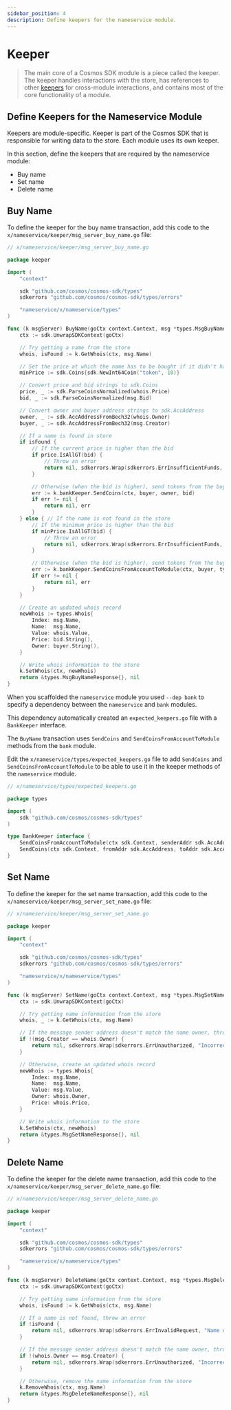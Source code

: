 ```yaml
---
sidebar_position: 4
description: Define keepers for the nameservice module. 
---
```


# Keeper

> The main core of a Cosmos SDK module is a piece called the keeper. The keeper handles interactions with the store, has references to other [keepers](https://docs.cosmos.network/main/building-modules/keeper) for cross-module interactions, and contains most of the core functionality of a module.

## Define Keepers for the Nameservice Module 

Keepers are module-specific. Keeper is part of the Cosmos SDK that is responsible for writing data to the store. Each module uses its own keeper. 

In this section, define the keepers that are required by the nameservice module:

- Buy name
- Set name
- Delete name

## Buy Name

To define the keeper for the buy name transaction, add this code to the `x/nameservice/keeper/msg_server_buy_name.go` file:

```go
// x/nameservice/keeper/msg_server_buy_name.go

package keeper

import (
	"context"

	sdk "github.com/cosmos/cosmos-sdk/types"
	sdkerrors "github.com/cosmos/cosmos-sdk/types/errors"

	"nameservice/x/nameservice/types"
)

func (k msgServer) BuyName(goCtx context.Context, msg *types.MsgBuyName) (*types.MsgBuyNameResponse, error) {
	ctx := sdk.UnwrapSDKContext(goCtx)

	// Try getting a name from the store
	whois, isFound := k.GetWhois(ctx, msg.Name)

	// Set the price at which the name has to be bought if it didn't have an owner before
	minPrice := sdk.Coins{sdk.NewInt64Coin("token", 10)}

	// Convert price and bid strings to sdk.Coins
	price, _ := sdk.ParseCoinsNormalized(whois.Price)
	bid, _ := sdk.ParseCoinsNormalized(msg.Bid)

	// Convert owner and buyer address strings to sdk.AccAddress
	owner, _ := sdk.AccAddressFromBech32(whois.Owner)
	buyer, _ := sdk.AccAddressFromBech32(msg.Creator)

	// If a name is found in store
	if isFound {
		// If the current price is higher than the bid
		if price.IsAllGT(bid) {
			// Throw an error
			return nil, sdkerrors.Wrap(sdkerrors.ErrInsufficientFunds, "Bid is not high enough")
		}

		// Otherwise (when the bid is higher), send tokens from the buyer to the owner
		err := k.bankKeeper.SendCoins(ctx, buyer, owner, bid)
		if err != nil {
			return nil, err
		}
	} else { // If the name is not found in the store
		// If the minimum price is higher than the bid
		if minPrice.IsAllGT(bid) {
			// Throw an error
			return nil, sdkerrors.Wrap(sdkerrors.ErrInsufficientFunds, "Bid is less than min amount")
		}

		// Otherwise (when the bid is higher), send tokens from the buyer's account to the module's account (as a payment for the name)
		err := k.bankKeeper.SendCoinsFromAccountToModule(ctx, buyer, types.ModuleName, bid)
		if err != nil {
			return nil, err
		}
	}

	// Create an updated whois record
	newWhois := types.Whois{
		Index: msg.Name,
		Name:  msg.Name,
		Value: whois.Value,
		Price: bid.String(),
		Owner: buyer.String(),
	}

	// Write whois information to the store
	k.SetWhois(ctx, newWhois)
	return &types.MsgBuyNameResponse{}, nil
}
```

When you scaffolded the `nameservice` module you used `--dep bank` to specify a dependency between the `nameservice` and `bank` modules. 

This dependency automatically created an `expected_keepers.go` file with a `BankKeeper` interface. 

The `BuyName` transaction uses `SendCoins` and `SendCoinsFromAccountToModule` methods from the `bank` module. 

Edit the `x/nameservice/types/expected_keepers.go` file to add `SendCoins` and `SendCoinsFromAccountToModule` to be able to use it in the keeper methods of the `nameservice` module.

```go
// x/nameservice/types/expected_keepers.go

package types

import (
	sdk "github.com/cosmos/cosmos-sdk/types"
)

type BankKeeper interface {
	SendCoinsFromAccountToModule(ctx sdk.Context, senderAddr sdk.AccAddress, recipientModule string, amt sdk.Coins) error
	SendCoins(ctx sdk.Context, fromAddr sdk.AccAddress, toAddr sdk.AccAddress, amt sdk.Coins) error
}
```

## Set Name

To define the keeper for the set name transaction, add this code to the `x/nameservice/keeper/msg_server_set_name.go` file:

```go
// x/nameservice/keeper/msg_server_set_name.go

package keeper

import (
	"context"

	sdk "github.com/cosmos/cosmos-sdk/types"
	sdkerrors "github.com/cosmos/cosmos-sdk/types/errors"

	"nameservice/x/nameservice/types"
)

func (k msgServer) SetName(goCtx context.Context, msg *types.MsgSetName) (*types.MsgSetNameResponse, error) {
	ctx := sdk.UnwrapSDKContext(goCtx)

	// Try getting name information from the store
	whois, _ := k.GetWhois(ctx, msg.Name)

	// If the message sender address doesn't match the name owner, throw an error
	if !(msg.Creator == whois.Owner) {
		return nil, sdkerrors.Wrap(sdkerrors.ErrUnauthorized, "Incorrect Owner")
	}

	// Otherwise, create an updated whois record
	newWhois := types.Whois{
		Index: msg.Name,
		Name:  msg.Name,
		Value: msg.Value,
		Owner: whois.Owner,
		Price: whois.Price,
	}

	// Write whois information to the store
	k.SetWhois(ctx, newWhois)
	return &types.MsgSetNameResponse{}, nil
}
```

## Delete Name

To define the keeper for the delete name transaction, add this code to the `x/nameservice/keeper/msg_server_delete_name.go` file:

```go
// x/nameservice/keeper/msg_server_delete_name.go

package keeper

import (
	"context"

	sdk "github.com/cosmos/cosmos-sdk/types"
	sdkerrors "github.com/cosmos/cosmos-sdk/types/errors"

	"nameservice/x/nameservice/types"
)

func (k msgServer) DeleteName(goCtx context.Context, msg *types.MsgDeleteName) (*types.MsgDeleteNameResponse, error) {
	ctx := sdk.UnwrapSDKContext(goCtx)

	// Try getting name information from the store
	whois, isFound := k.GetWhois(ctx, msg.Name)

	// If a name is not found, throw an error
	if !isFound {
		return nil, sdkerrors.Wrap(sdkerrors.ErrInvalidRequest, "Name doesn't exist")
	}

	// If the message sender address doesn't match the name owner, throw an error
	if !(whois.Owner == msg.Creator) {
		return nil, sdkerrors.Wrap(sdkerrors.ErrUnauthorized, "Incorrect Owner")
	}

	// Otherwise, remove the name information from the store
	k.RemoveWhois(ctx, msg.Name)
	return &types.MsgDeleteNameResponse{}, nil
}
```

